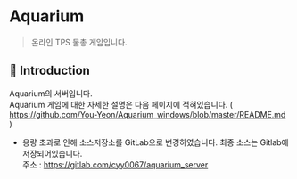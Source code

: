 Aquarium
=============
> 온라인 TPS 물총 게임입니다.

📝 Introduction
------------
Aquarium의 서버입니다.    
Aquarium 게임에 대한 자세한 설명은 다음 페이지에 적혀있습니다. ( https://github.com/You-Yeon/Aquarium_windows/blob/master/README.md )  
  
* 용량 초과로 인해 소스저장소를 GitLab으로 변경하였습니다. 최종 소스는 Gitlab에 저장되어있습니다.  
주소 : https://gitlab.com/cyy0067/aquarium_server  
